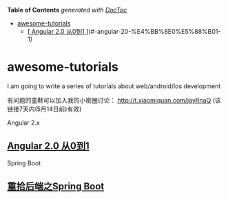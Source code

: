 <!-- START doctoc generated TOC please keep comment here to allow auto update -->
<!-- DON'T EDIT THIS SECTION, INSTEAD RE-RUN doctoc TO UPDATE -->
**Table of Contents**  *generated with [DocToc](https://github.com/thlorenz/doctoc)*

- [awesome-tutorials](#awesome-tutorials)
  - [[ Angular 2.0 从0到1 ][1]](#-angular-20-%E4%BB%8E0%E5%88%B01-1)

<!-- END doctoc generated TOC please keep comment here to allow auto update -->

# awesome-tutorials
I am going to write a series of tutorials about web/android/ios development

有问题的童鞋可以加入我的小密圈讨论：
http://t.xiaomiquan.com/jayRnaQ
(该链接7天内(5月14日前)有效)

Angular 2.x 

## [ Angular 2.0 从0到1 ][1]

Spring Boot 

## [ 重拾后端之Spring Boot ][2]

[1]: https://github.com/wpcfan/awesome-tutorials/blob/master/angular2/ng2-tut/README.md

[2]: https://github.com/wpcfan/spring-boot-tut/blob/master/README.md
